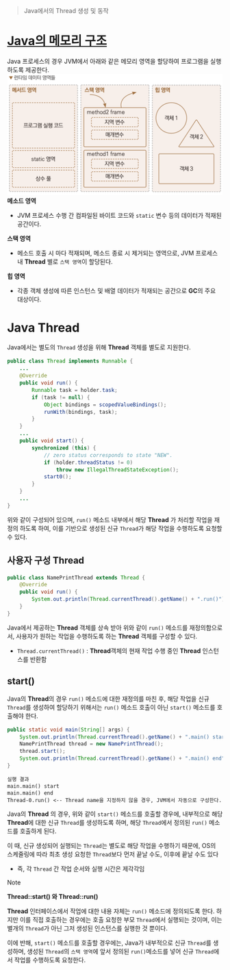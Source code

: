 > Java에서의 Thread 생성 및 동작

# [Java의 메모리 구조](../JVM.md)
Java 프로세스의 경우 JVM에서 아래와 같은 메모리 영역을 할당하여 프로그램을 실행하도록 제공한다.
![](images/Pasted%20image%2020250324230853.png)
**메소드 영역**
- JVM 프로세스 수행 간 컴파일된 바이트 코드와 `static` 변수 등의 데이터가 적재된 공간이다.

**스택 영역**
- 메소드 호출 시 마다 적재되며, 메소드 종료 시 제거되는 영역으로, JVM 프로세스 내 **Thread** 별로 `스택 영역`이 할당된다.

**힙 영역**
- 각종 객체 생성에 따른 인스턴스 및 배열 데이터가 적재되는 공간으로 **GC**의 주요 대상이다.

# Java Thread
Java에서는 별도의 `Thread` 생성을 위해 **Thread** 객체를 별도로 지원한다.
```java
public class Thread implements Runnable {
	...
	@Override
    public void run() {
        Runnable task = holder.task;
        if (task != null) {
            Object bindings = scopedValueBindings();
            runWith(bindings, task);
        }
    }
	...
	public void start() {
        synchronized (this) {
            // zero status corresponds to state "NEW".
            if (holder.threadStatus != 0)
                throw new IllegalThreadStateException();
            start0();
        }
    }
	...
}
```

위와 같이 구성되어 있으며, `run()` 메소드 내부에서 해당 **Thread** 가 처리할 작업을 재정의 하도록 하여, 이를 기반으로 생성된 신규 `Thread`가 해당 작업을 수행하도록 요청할 수 있다.

## 사용자 구성 Thread
```java
public class NamePrintThread extends Thread {  
    @Override  
    public void run() {  
        System.out.println(Thread.currentThread().getName() + ".run()");  
    }  
}
```
Java에서 제공하는 **Thread** 객체를 상속 받아 위와 같이 `run()` 메소드를 재정의함으로서, 사용자가 원하는 작업을 수행하도록 하는 **Thread** 객체를 구성할 수 있다.
- `Thread.currentThread()` : **Thread**객체의 현재 작업 수행 중인 **Thread** 인스턴스를 반환함

## start()
Java의 **Thread**의 경우 `run()` 메소드에 대한 재정의를 마친 후, 해당 작업을 신규 `Thread`를 생성하여 할당하기 위해서는 `run()` 메소드 호출이 아닌 `start()` 메소드를 호출해야 한다.

```java
public static void main(String[] args) {
    System.out.println(Thread.currentThread().getName() + ".main() start");
    NamePrintThread thread = new NamePrintThread();
    thread.start();
    System.out.println(Thread.currentThread().getName() + ".main() end");
}
```
```
실행 결과
main.main() start
main.main() end
Thread-0.run() <-- Thread name을 지정하지 않을 경우, JVM에서 자동으로 구성한다.
```

Java의 **Thread** 의 경우, 위와 같이 `start()` 메소드를 호출할 경우에, 내부적으로 해당 **Thread**에 대한 신규 `Thread`를 생성하도록 하며, 해당 `Thread`에서 정의된 `run()` 메소드를 호출하게 된다.

이 때, 신규 생성되어 실행되는 `Thread`는 별도로 해당 작업을 수행하기 때문에, OS의 스케줄링에 따라 최초 생성 요청한 `Thread`보다 먼저 끝날 수도, 이후에 끝날 수도 있다
- 즉, 각 `Thread` 간 작업 순서와 실행 시간은 제각각임

> [!NOTE]
> **Thread::start() 와 Thread::run()**
> 
> **Thread** 인터페이스에서 작업에 대한 내용 자체는 `run()` 메소드에 정의되도록 한다. 하지만 이를 직접 호출하는 경우에는 호출 요청한 부모 `Thread`에서 실행되는 것이며, 이는 별개의 `Thread`가 아닌 그저 생성된 인스턴스를 실행한 것 뿐이다.
> 
> 이에 반해, `start()` 메소드를 호출할 경우에는, Java가 내부적으로 신규 `Thread`를 생성하며, 생성된 `Thread`의 `스택 영역`에 앞서 정의된 `run()`메소드를 넣어 신규 `Thread`에서 작업를 수행하도록 요청한다.